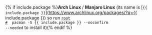 {% if include.package %}**Arch Linux** / **Manjaro Linux** (its name is [`{{ include.package }}`](https://www.archlinux.org/packages/?q={{ include.package }}) so run <code><span class = "coder"><abbr title="This command is to be run as root user; to enter root run the su command">root #</abbr></span> &nbsp;pacman -S {{ include.package }} --noconfirm --needed</code> to install it){% endif %}
